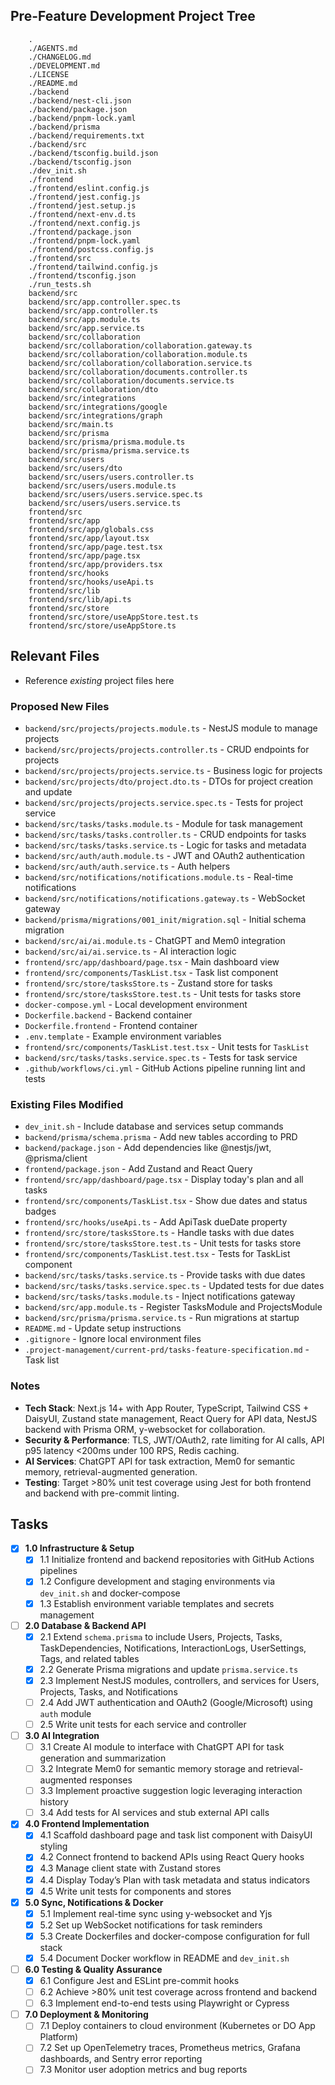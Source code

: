 ## Pre-Feature Development Project Tree
```text
    .
    ./AGENTS.md
    ./CHANGELOG.md
    ./DEVELOPMENT.md
    ./LICENSE
    ./README.md
    ./backend
    ./backend/nest-cli.json
    ./backend/package.json
    ./backend/pnpm-lock.yaml
    ./backend/prisma
    ./backend/requirements.txt
    ./backend/src
    ./backend/tsconfig.build.json
    ./backend/tsconfig.json
    ./dev_init.sh
    ./frontend
    ./frontend/eslint.config.js
    ./frontend/jest.config.js
    ./frontend/jest.setup.js
    ./frontend/next-env.d.ts
    ./frontend/next.config.js
    ./frontend/package.json
    ./frontend/pnpm-lock.yaml
    ./frontend/postcss.config.js
    ./frontend/src
    ./frontend/tailwind.config.js
    ./frontend/tsconfig.json
    ./run_tests.sh
    backend/src
    backend/src/app.controller.spec.ts
    backend/src/app.controller.ts
    backend/src/app.module.ts
    backend/src/app.service.ts
    backend/src/collaboration
    backend/src/collaboration/collaboration.gateway.ts
    backend/src/collaboration/collaboration.module.ts
    backend/src/collaboration/collaboration.service.ts
    backend/src/collaboration/documents.controller.ts
    backend/src/collaboration/documents.service.ts
    backend/src/collaboration/dto
    backend/src/integrations
    backend/src/integrations/google
    backend/src/integrations/graph
    backend/src/main.ts
    backend/src/prisma
    backend/src/prisma/prisma.module.ts
    backend/src/prisma/prisma.service.ts
    backend/src/users
    backend/src/users/dto
    backend/src/users/users.controller.ts
    backend/src/users/users.module.ts
    backend/src/users/users.service.spec.ts
    backend/src/users/users.service.ts
    frontend/src
    frontend/src/app
    frontend/src/app/globals.css
    frontend/src/app/layout.tsx
    frontend/src/app/page.test.tsx
    frontend/src/app/page.tsx
    frontend/src/app/providers.tsx
    frontend/src/hooks
    frontend/src/hooks/useApi.ts
    frontend/src/lib
    frontend/src/lib/api.ts
    frontend/src/store
    frontend/src/store/useAppStore.test.ts
    frontend/src/store/useAppStore.ts
```

## Relevant Files
- Reference *existing* project files here
### Proposed New Files
- `backend/src/projects/projects.module.ts` - NestJS module to manage projects
- `backend/src/projects/projects.controller.ts` - CRUD endpoints for projects
- `backend/src/projects/projects.service.ts` - Business logic for projects
- `backend/src/projects/dto/project.dto.ts` - DTOs for project creation and update
- `backend/src/projects/projects.service.spec.ts` - Tests for project service
- `backend/src/tasks/tasks.module.ts` - Module for task management
- `backend/src/tasks/tasks.controller.ts` - CRUD endpoints for tasks
- `backend/src/tasks/tasks.service.ts` - Logic for tasks and metadata
- `backend/src/auth/auth.module.ts` - JWT and OAuth2 authentication
- `backend/src/auth/auth.service.ts` - Auth helpers
- `backend/src/notifications/notifications.module.ts` - Real-time notifications
- `backend/src/notifications/notifications.gateway.ts` - WebSocket gateway
- `backend/prisma/migrations/001_init/migration.sql` - Initial schema migration
- `backend/src/ai/ai.module.ts` - ChatGPT and Mem0 integration
- `backend/src/ai/ai.service.ts` - AI interaction logic
- `frontend/src/app/dashboard/page.tsx` - Main dashboard view
- `frontend/src/components/TaskList.tsx` - Task list component
- `frontend/src/store/tasksStore.ts` - Zustand store for tasks
- `frontend/src/store/tasksStore.test.ts` - Unit tests for tasks store
- `docker-compose.yml` - Local development environment
- `Dockerfile.backend` - Backend container
- `Dockerfile.frontend` - Frontend container
- `.env.template` - Example environment variables
- `frontend/src/components/TaskList.test.tsx` - Unit tests for `TaskList`
- `backend/src/tasks/tasks.service.spec.ts` - Tests for task service
- `.github/workflows/ci.yml` - GitHub Actions pipeline running lint and tests
### Existing Files Modified
- `dev_init.sh` - Include database and services setup commands
- `backend/prisma/schema.prisma` - Add new tables according to PRD
- `backend/package.json` - Add dependencies like @nestjs/jwt, @prisma/client
- `frontend/package.json` - Add Zustand and React Query
 - `frontend/src/app/dashboard/page.tsx` - Display today's plan and all tasks
 - `frontend/src/components/TaskList.tsx` - Show due dates and status badges
 - `frontend/src/hooks/useApi.ts` - Add ApiTask dueDate property
 - `frontend/src/store/tasksStore.ts` - Handle tasks with due dates
 - `frontend/src/store/tasksStore.test.ts` - Unit tests for tasks store
 - `frontend/src/components/TaskList.test.tsx` - Tests for TaskList component
- `backend/src/tasks/tasks.service.ts` - Provide tasks with due dates
- `backend/src/tasks/tasks.service.spec.ts` - Updated tests for due dates
- `backend/src/tasks/tasks.module.ts` - Inject notifications gateway
- `backend/src/app.module.ts` - Register TasksModule and ProjectsModule
- `backend/src/prisma/prisma.service.ts` - Run migrations at startup
- `README.md` - Update setup instructions
- `.gitignore` - Ignore local environment files
- `.project-management/current-prd/tasks-feature-specification.md` - Task list

### Notes
- **Tech Stack**: Next.js 14+ with App Router, TypeScript, Tailwind CSS + DaisyUI, Zustand state management, React Query for API data, NestJS backend with Prisma ORM, y-websocket for collaboration.
- **Security & Performance**: TLS, JWT/OAuth2, rate limiting for AI calls, API p95 latency <200ms under 100 RPS, Redis caching.
- **AI Services**: ChatGPT API for task extraction, Mem0 for semantic memory, retrieval-augmented generation.
- **Testing**: Target >80% unit test coverage using Jest for both frontend and backend with pre-commit linting.

## Tasks
- [x] **1.0 Infrastructure & Setup**
  - [x] 1.1 Initialize frontend and backend repositories with GitHub Actions pipelines
  - [x] 1.2 Configure development and staging environments via `dev_init.sh` and docker-compose
  - [x] 1.3 Establish environment variable templates and secrets management
- [ ] **2.0 Database & Backend API**
  - [x] 2.1 Extend `schema.prisma` to include Users, Projects, Tasks, TaskDependencies, Notifications, InteractionLogs, UserSettings, Tags, and related tables
  - [x] 2.2 Generate Prisma migrations and update `prisma.service.ts`
  - [x] 2.3 Implement NestJS modules, controllers, and services for Users, Projects, Tasks, and Notifications
  - [ ] 2.4 Add JWT authentication and OAuth2 (Google/Microsoft) using `auth` module
  - [ ] 2.5 Write unit tests for each service and controller
- [ ] **3.0 AI Integration**
  - [ ] 3.1 Create AI module to interface with ChatGPT API for task generation and summarization
  - [ ] 3.2 Integrate Mem0 for semantic memory storage and retrieval-augmented responses
  - [ ] 3.3 Implement proactive suggestion logic leveraging interaction history
  - [ ] 3.4 Add tests for AI services and stub external API calls
- [x] **4.0 Frontend Implementation**
  - [x] 4.1 Scaffold dashboard page and task list component with DaisyUI styling
  - [x] 4.2 Connect frontend to backend APIs using React Query hooks
  - [x] 4.3 Manage client state with Zustand stores
  - [x] 4.4 Display Today’s Plan with task metadata and status indicators
  - [x] 4.5 Write unit tests for components and stores
- [x] **5.0 Sync, Notifications & Docker**
  - [x] 5.1 Implement real-time sync using y-websocket and Yjs
  - [x] 5.2 Set up WebSocket notifications for task reminders
  - [x] 5.3 Create Dockerfiles and docker-compose configuration for full stack
  - [x] 5.4 Document Docker workflow in README and `dev_init.sh`
- [ ] **6.0 Testing & Quality Assurance**
  - [x] 6.1 Configure Jest and ESLint pre-commit hooks
  - [ ] 6.2 Achieve >80% unit test coverage across frontend and backend
  - [ ] 6.3 Implement end-to-end tests using Playwright or Cypress
- [ ] **7.0 Deployment & Monitoring**
  - [ ] 7.1 Deploy containers to cloud environment (Kubernetes or DO App Platform)
  - [ ] 7.2 Set up OpenTelemetry traces, Prometheus metrics, Grafana dashboards, and Sentry error reporting
  - [ ] 7.3 Monitor user adoption metrics and bug reports
